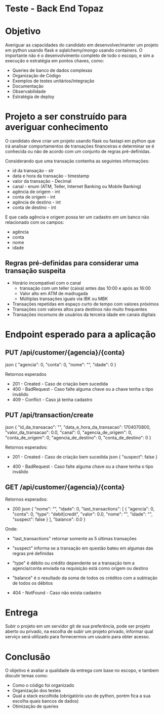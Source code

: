 # Teste - Back End Topaz

# Objetivo
 
Averiguar as capacidades do candidato em desenvolver/manter um projeto em python usando flask e sqlalchemy/mongo usando containers. O importante não é o desenvolvimento completo de todo o escopo, e sim a execução e estratégia em pontos chaves, como:
 
* Queries de banco de dados complexas
* Organização de Código
* Exemplos de testes unitários/integração
* Documentação
* Observabilidade
* Estratégia de deploy
 
# Projeto a ser construído para averiguar conhecimento
 
O candidato deve criar um projeto usando flask ou fastapi em python que irá analisar comportamentos de transações financeiras e determinar se é conhecida ou não de acordo com um conjunto de regras pré-definidas.
 
Considerando que uma transação contenha as seguintes informações:
* id da transação - str
* data e hora da transação - timestamp
* valor da transação - Decimal
* canal - enum (ATM, Teller, Internet Banking ou Mobile Banking)
* agência de origem - int
* conta de origem - int
* agência de destino - int
* conta de destino - int

E que cada agência e origem possa ter um cadastro em um banco não relacionado com os campos:
* agência
* conta
* nome
* idade
 
## Regras pré-definidas para considerar uma transação suspeita
* Horário incompatível com o canal
	- transação com um teller (caixa) antes das 10:00 e após as 16:00
	- Valor alto em ATM de madrugada
	- Múltiplas transações iguais via IBK ou MBK
* Transações repetidas em espaço curto de tempo com valores próximos
* Transações com valores altos para destinos não muito frequentes
* Transações incomuns de usuários da terceira idade em canais digitais
 
# Endpoint esperado para a aplicação
 
## PUT /api/customer/{agencia}/{conta}
json
{
  "agencia": 0,
  "conta": 0,
  "nome": "",
  "idade": 0
}

Retornos esperados
* 201 - Created - Caso de criação bem sucedida
* 400 - BadRequest - Caso falte alguma chave ou a chave tenha o tipo inválido
* 409 - Conflict - Caso já tenha cadastro
 
## PUT /api/transaction/create
json
{
  "id_da_transacao": "",
  "data_e_hora_da_transacao": 1704070800,
  "valor_da_transacao": 0.0,
  "canal": 0,
  "agencia_de_origem": 0,
  "conta_de_origem": 0,
  "agencia_de_destino": 0,
  "conta_de_destino": 0
}

 
Retornos esperados:
* 201 - Created - Caso de criação bem sucedida
json
{
  "suspect": false
}

* 400 - BadRequest - Caso falte alguma chave ou a chave tenha o tipo inválido
 
## GET /api/customer/{agencia}/{conta}
Retornos esperados:
* 200
json
{
  "nome": "",
  "idade": 0,
  "last_transactions": [
    {
      "agencia": 0,
      "conta": 0,
      "type": "debit|credit",
      "valor": 0.0,
      "nome": "",
      "idade": "",
      "suspect": false
    }
  ],
  "balance": 0.0
}

 
Onde:
* "last_transactions" retornar somente as 5 últimas transações
* "suspect" informa se a transação em questão bateu em algumas das regras pré definidas
* "type" é débito ou crédito dependente se a transação tem a agencia/conta enviada na requisição está como origem ou destino
* "balance" é o resultado da soma de todos os créditos com a subtração de todos os débitos
 
* 404 - NotFound - Caso não exista cadastro
 
  
# Entrega
 
Subir o projeto em um servidor git de sua preferência, pode ser projeto aberto ou privado, na escolha de
subir um projeto privado, informar qual serviço será utilizado para fornecermos um usuário para obter
acesso.
 
# Conclusão
 
O objetivo é avaliar a qualidade da entrega com base no escopo, e tambem discutir temas como:

* Como o código foi organizado
* Organização dos testes
* Qual a stack escolhida (obrigatório uso de python, porém fica a sua escolha quais bancos de dados)
* Otimização de queries